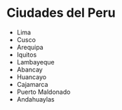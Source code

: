 # Ciudades del Peru
- Lima
- Cusco
- Arequipa
- Iquitos
- Lambayeque
- Abancay
- Huancayo
- Cajamarca
- Puerto Maldonado
- Andahuaylas